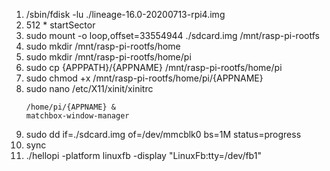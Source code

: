 <ol>
	<li> /sbin/fdisk -lu ./lineage-16.0-20200713-rpi4.img </li>
	<li> 512 * startSector </li>
<li> sudo mount -o loop,offset=33554944 ./sdcard.img /mnt/rasp-pi-rootfs </li>
<li> sudo mkdir /mnt/rasp-pi-rootfs/home </li>
<li> sudo mkdir /mnt/rasp-pi-rootfs/home/pi </li>
<li> sudo cp {APPPATH}/{APPNAME} /mnt/rasp-pi-rootfs/home/pi </li>
<li> sudo chmod +x /mnt/rasp-pi-rootfs/home/pi/{APPNAME} </li>
<li> sudo nano /etc/X11/xinit/xinitrc

	/home/pi/{APPNAME} &
	matchbox-window-manager 
<li> sudo dd if=./sdcard.img of=/dev/mmcblk0 bs=1M status=progress </li>
<li> sync </li>

<li>  ./hellopi -platform linuxfb -display "LinuxFb:tty=/dev/fb1" </li>

</ol>
